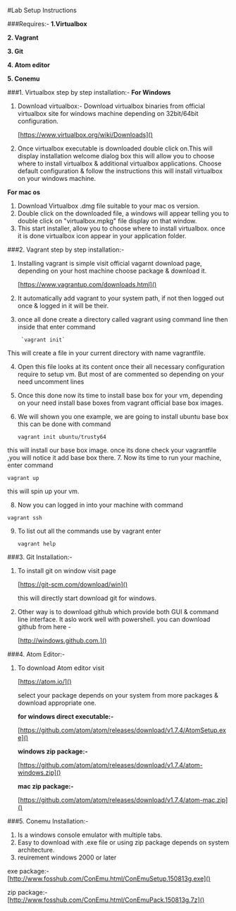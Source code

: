 #Lab Setup Instructions

###Requires:-
**1.Virtualbox**

**2. Vagrant**

**3. Git**

**4. Atom editor**

**5. Conemu**

###1. Virtualbox step by step installation:-
**For Windows**

1. Download virtualbox:- Download virtualbox binaries from official virtualbox site for windows machine depending on 32bit/64bit configuration.

   [https://www.virtualbox.org/wiki/Downloads]()


2. Once virtualbox executable is downloaded double click on.This will display installation welcome dialog box this will allow you to choose where to install virtualbox & additional virtualbox applications.
Choose default configuration & follow the instructions this will install virtualbox on your windows machine.

**For mac os**

1. Download Virtualbox .dmg file suitable to your mac os version.
2. Double click on the downloaded file, a windows will appear telling you to double click on "virtualbox.mpkg" file display on that window.
3. This start installer, allow you to choose where to install virtualbox. once it is done virtualbox icon appear in your application folder.

###2. Vagrant step by step installation:-

1. Installing vagrant is simple visit official vagarnt download page, depending on your host machine choose package & download it.

    [https://www.vagrantup.com/downloads.html]()

2. It automatically add vagrant to your system path, if not then logged out once & logged in it will be their.
3. once all done create a directory called vagrant using command line then inside that enter command
		
		`vagrant init`
This will create a file in your current directory with name vagrantfile.

4. Open this file looks at its content once their all necessary configuration require to setup vm. But most of are commented so depending on your need uncomment lines
5. Once this done now its time to install base box for your vm, depending on your need install base boxes from vagrant official base box images.
6. We will shown you one example, we are going to install ubuntu base box this can be done with command
   
   `vagrant init ubuntu/trusty64`
   
  this will install our base box image. once its done     check your vagrantfile ,you will notice it add base box there.
7. Now its time to run your machine, enter command
  
   `vagrant up`
 
 this will spin up your vm.
 
8. Now you can logged in into your machine with command

  `vagrant ssh`
  
9. To list out all the commands use by vagrant enter 
   
   `vagrant help`
   
###3. Git Installation:-

1. To install git on window visit page

   [https://git-scm.com/download/win]()
   
   this will directly start download git for windows.
   
2. Other way is to download github which provide both GUI & command line interface. It aslo work well with powershell. you can download github from here -
  
   [http://windows.github.com.]() 
   
###4. Atom Editor:-

1. To download Atom editor visit 
  
   [https://atom.io/]()
  
   select your package depends on your system from more packages & download appropriate one.
  
   **for windows direct executable:-**
  
   [https://github.com/atom/atom/releases/download/v1.7.4/AtomSetup.exe]()
    
   **windows zip package:-**
    
   [https://github.com/atom/atom/releases/download/v1.7.4/atom-windows.zip]()
    
   **mac zip package:-**
 
   [https://github.com/atom/atom/releases/download/v1.7.4/atom-mac.zip]()
   
###5. Conemu Installation:-  

1. Is a windows console emulator with multiple tabs.
2. Easy to download with .exe file or using zip package depends on system architecture.
3. reuirement windows 2000 or later

  exe package:-
 [http://www.fosshub.com/ConEmu.html/ConEmuSetup.150813g.exe]()
 
 zip package:-
 [http://www.fosshub.com/ConEmu.html/ConEmuPack.150813g.7z]()       
   
   
             
